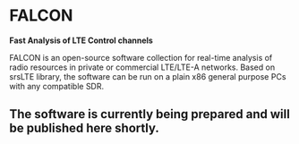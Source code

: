 FALCON
========

**Fast Analysis of LTE Control channels**

FALCON is an open-source software collection for real-time analysis of radio resources in private or commercial LTE/LTE-A networks. Based on srsLTE library, the software can be run on a plain x86 general purpose PCs with any compatible SDR.

## The software is currently being prepared and will be published here shortly.